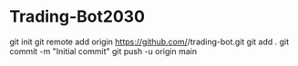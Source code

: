 # Trading-Bot2030
git init
git remote add origin https://github.com/<Ab88maj>/trading-bot.git
git add .
git commit -m "Initial commit"
git push -u origin main
